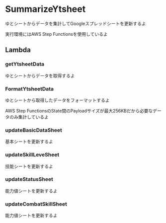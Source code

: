 # SummarizeYtsheet

ゆとシートからデータを集計してGoogleスプレッドシートを更新するよ

実行環境にはAWS Step Functionsを使用しているよ

## Lambda

### getYtsheetData

ゆとシートからデータを取得するよ

### FormatYtsheetData

ゆとシートから取得したデータをフォーマットするよ

AWS Step FunctionsのState間のPayloadサイズが最大256KBだから必要なデータのみ集計しているよ

### updateBasicDataSheet

基本シートを更新するよ

### updateSkillLeveSheet

技能シートを更新するよ

### updateStatusSheet

能力値シートを更新するよ

### updateCombatSkillSheet

能力値シートを更新するよ
